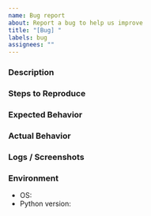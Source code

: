 ```yaml
---
name: Bug report
about: Report a bug to help us improve
title: "[Bug] "
labels: bug
assignees: ""
---
```


### Description

### Steps to Reproduce

### Expected Behavior

### Actual Behavior

### Logs / Screenshots

### Environment
- OS:
- Python version:

